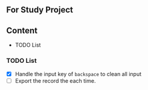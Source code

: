 ## For Study Project

## Content
- TODO List

### TODO List
- [X] Handle the input key of `backspace` to clean all input
- [ ] Export the record the each time.